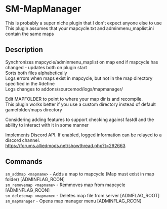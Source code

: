 # SM-MapManager 
This is probably a super niche plugin that I don't expect anyone else to use  
This plugin assumes that your mapcycle.txt and adminmenu_maplist.ini contain the same maps  

## Description
Synchronizes mapcycle/adminmenu_maplist on map end if mapcycle has changed - updates both on plugin start  
Sorts both files alphabetically  
Logs errors when maps exist in mapcycle, but not in the map directory specified in the #define  
Logs changes to addons/sourcemod/logs/mapmanager/

Edit MAPFOLDER to point to where your map dir is and recompile.  
This plugin works better if you use a custom directory instead of default gamefolder/maps directory  

Considering adding features to support checking against fastdl and the ability to interact with it in some manner  

Implements Discord API. If enabled, logged information can be relayed to a discord channel.  
https://forums.alliedmods.net/showthread.php?t=292663

## Commands  
`sm_addmap <mapname>` - Adds a map to mapcycle (Map must exist in map folder) \[ADMINFLAG_RCON]  
`sm_removemap <mapname>` - Remmoves map from mapcycle \[ADMINFLAG_RCON]  
`sm_deletemap <mapname>` - Deletes map file from server \[ADMFLAG_ROOT]  
`sm_mapmanager` - Opens map manager menu \[ADMINFLAG_RCON]  
